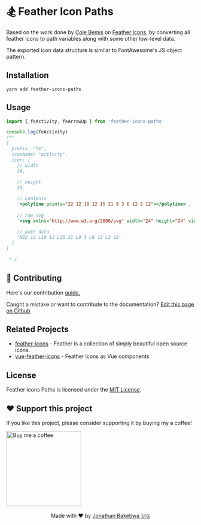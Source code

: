 # 🏂 Feather Icon Paths
Based on the work done by [Cole Bemis](https://twitter.com/colebemis) on [Feather Icons](https://feathericons.com), by converting all feather icons to path variables along with some other low-level data.

The exported icon data structure is similar to FontAwesome's JS object pattern.

## Installation
```
yarn add feather-icons-paths
```

## Usage
```js
import { feActivity, feArrowUp } from 'feather-icons-paths'

console.log(feActivity)
/**
{
  prefix: "fe",
  iconName: "activity",
  icon: [
    // width
    24,
    
    // height
    24,

    // contents
    '<polyline points="22 12 18 12 15 21 9 3 6 12 2 12"></polyline>',
    
    // raw svg
    '<svg xmlns="http://www.w3.org/2000/svg" width="24" height="24" viewBox="0 0 24 24" fill="none" stroke="currentColor" stroke-width="2" stroke-linecap="round" stroke-linejoin="round" class="feather feather-activity"><path d="M22 12 L18 12 L15 21 L9 3 L6 12 L2 12"/></svg>'
    
    // path data
    'M22 12 L18 12 L15 21 L9 3 L6 12 L2 12'
  ]
}

 * /
```

## 🤝 Contributing
Here's our contribution [guide.](https://github.com/codebender828/feather-icons-paths/blob/main/.github/CONTRIBUTING.md)

Caught a mistake or want to contribute to the documentation? [Edit this page on Github](https://github.com/codebender828/feather-icons-paths/blob/main/README.md)

## Related Projects

 - [feather-icons](https://github.com/feathericons/feather) - Feather is a collection of simply beautiful open source icons.
 - [vue-feather-icons](https://github.com/egoist/vue-feather-icons) - Feather icons as Vue components

## License

Feather Icons Paths is licensed under the [MIT License](https://github.com/codebender828/feather-icons-paths/main/LICENSE).

## ❤️ Support this project
If you like this project, please consider supporting it by buying my a coffee!

<a target="_blank" href="https://www.buymeacoffee.com/dIlWof6x5">
  <img width="200px" src="https://res.cloudinary.com/xtellar/image/upload/v1584764609/jbakebwa.dev/sponsorships/buy-me-a-coffee.png" alt="Buy me a coffee">
</a>

<center>
  <br>
  Made with ❤️ by <a target="_blank" href="https://twitter.com/codebender828">Jonathan Bakebwa 🇺🇬</a>
</center>